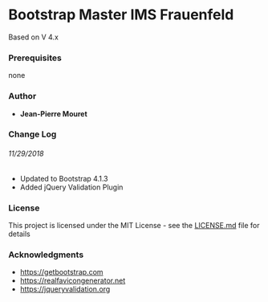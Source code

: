 # Bootstrap Master IMS Frauenfeld

Based on V 4.x

### Prerequisites

none


### Author

* **Jean-Pierre Mouret**

### Change Log

###### 11/29/2018
* Updated to Bootstrap 4.1.3
* Added jQuery Validation Plugin

### License

This project is licensed under the MIT License - see the [LICENSE.md](LICENSE.md) file for details

### Acknowledgments

* https://getbootstrap.com
* https://realfavicongenerator.net
* https://jqueryvalidation.org
